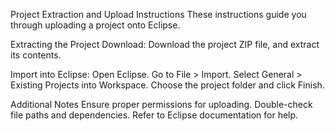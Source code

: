 Project Extraction and Upload Instructions
These instructions guide you through uploading a project onto Eclipse.

Extracting the Project
Download: Download the project ZIP file, and extract its contents.

Import into Eclipse:
Open Eclipse.
Go to File > Import.
Select General > Existing Projects into Workspace.
Choose the project folder and click Finish.



Additional Notes
Ensure proper permissions for uploading.
Double-check file paths and dependencies.
Refer to Eclipse documentation for help.
